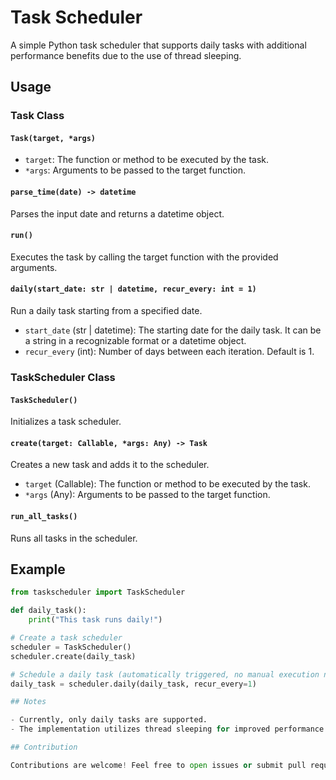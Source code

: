 # Task Scheduler

A simple Python task scheduler that supports daily tasks with additional performance benefits due to the use of thread sleeping.

## Usage

### Task Class

#### `Task(target, *args)`

- `target`: The function or method to be executed by the task.
- `*args`: Arguments to be passed to the target function.

#### `parse_time(date) -> datetime`

Parses the input date and returns a datetime object.

#### `run()`

Executes the task by calling the target function with the provided arguments.

#### `daily(start_date: str | datetime, recur_every: int = 1)`

Run a daily task starting from a specified date.

- `start_date` (str | datetime): The starting date for the daily task. It can be a string in a recognizable format or a datetime object.
- `recur_every` (int): Number of days between each iteration. Default is 1.

### TaskScheduler Class

#### `TaskScheduler()`

Initializes a task scheduler.

#### `create(target: Callable, *args: Any) -> Task`

Creates a new task and adds it to the scheduler.

- `target` (Callable): The function or method to be executed by the task.
- `*args` (Any): Arguments to be passed to the target function.

#### `run_all_tasks()`

Runs all tasks in the scheduler.

## Example

```python
from taskscheduler import TaskScheduler

def daily_task():
    print("This task runs daily!")

# Create a task scheduler
scheduler = TaskScheduler()
scheduler.create(daily_task)

# Schedule a daily task (automatically triggered, no manual execution needed)
daily_task = scheduler.daily(daily_task, recur_every=1)

## Notes

- Currently, only daily tasks are supported.
- The implementation utilizes thread sleeping for improved performance during task scheduling.

## Contribution

Contributions are welcome! Feel free to open issues or submit pull requests.